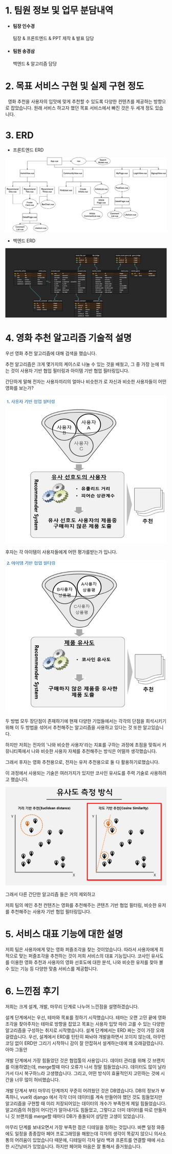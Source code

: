 

# 1. 팀원 정보 및 업무 분담내역

- #### 팀장 인수경
  
  팀장 & 프론트엔드 & PPT 제작 & 발표 담당

- #### 팀원 송경삼
  
  백엔드 & 알고리즘 담당
  
  

# 2. 목표 서비스 구현 및 실제 구현 정도

  영화 추천을 사용자의 입맛에 맞게 추천할 수 있도록 다양한 컨텐츠를 제공하는 방향으로 잡았습니다. 원래 서비스 하고자 했던 목표 서비스에서 빠진 것은 두 세개 정도 있습니다.



# 3. ERD

- 프론트엔드 ERD

![final_front_erd.drawio.png](README_assets/3faed78483e26c322cdd28d3b9127e12320e8567.png)







- 백엔드 ERD



![Copy of 영화프로젝트.png](README_assets/db19ae8b982c92db2f8c56456cd2040ca9f99b43.png)



# 4. 영화 추천 알고리즘 기술적 설명

우선 영화 추천 알고리즘에 대해 검색을 했습니다.

추천 알고리즘은 크게 몇가지의 케이스로 나눌 수 있는 것을 배웠고, 그 중 가장 눈에 띄는 것이 사용자 기반 협업 필터링과 아이템 기반 협업 필터링입니다. 



간단하게 말해 전자는 사용자끼리의 얼마나 비슷한가 로 자신과 비슷한 사용자들이 어떤 영화를 보는가?

![KakaoTalk_Photo_2022-11-25-05-09-47.png](README_assets/ada6621d2d3a1f04aa202d1d5252025ef9fcc02e.png)



후자는 각 아이템이 사용자들에게 어떤 평가를받는가 입니다.

![KakaoTalk_Photo_2022-11-25-05-10-07.png](README_assets/b355704a4fed597addc9e243a12ecbab7dca2583.png)



두 방법 모두 장단점이 존재하기에 현재 다양한 기업들에서는 각각의 단점을 희석시키기 위해 이 두 방법을 섞어서 추천해주는 알고리즘을 사용하고 있다는 것 또한 알고있습니다.

하지만 저희는 전자의 '나와 비슷한 사용자'라는 지표를 구하는 과정에 초점을 맞춰서 커뮤니티쪽에서 나와 비슷한 사용자 자체를 추천해주는 방식은 어떨까 생각했습니다.

그래서 후자는 영화 추천용으로, 전자는 유저 추천용으로 둘 다 활용하기로했습니다.

이 과정에서 사용되는 기술은 여러가지가 있지만 코사인 유사도를 주력 기술로 사용하려고 했습니다.

![코사인 유사도.png](README_assets/a647a6e1377c101226a036598145327099fbc053.png)

그래서 다른 간단한 알고리즘 들은 거의 제외하고

저희 팀의 메인 추천 컨텐츠는 영화를 추천해주는 콘텐츠 기반 협업 필터링, 비슷한 유저를 추천해주는 사용자 기반 협업 필터링입니다.



# 5. 서비스 대표 기능에 대한 설명

저희 팀은 사용자에게 맞는 영화 퍼즐조각을 찾는 것이었습니다. 따라서 사용자에게 최적으로 맞는 퍼즐조각을 추천하는 것이 저희 서비스의 대표 기능입니다. 코사인 유사도를 이용한 영화 추천과 사용자의 영화 선호도에 대한 분석, 나와 비슷한 유저를 찾아 볼 수 있는 기능 등 다양한 맞춤 서비스를 제공합니다.



# 6. 느낀점 후기

저희는 크게 설계, 개발, 마무리 단계로 나누어 느낀점을 설명하겠습니다.

설계 단계에서는 우선, 테마와 목표를 정하기 시작했습니다. 테마는 오랜 고민 끝에 영화조각을 찾아주자는 테마로 방향을 잡았고 목표는 사용자 입맛 따라 고를 수 있는 다양한 알고리즘을 구성하는 취지로 시작했습니다. 설계 단계에서는 ERD 짜는 것이 가장 오래 걸렸습니다. 우선, 설계에서 ERD를 탄탄히 짜놔야 개발을하면서 꼬이지 않는데, 아무런 코딩 없이 ERD만 그리기 시작하니 감이 잘 안잡혀서 설계하는데에 꽤 오래걸렸습니다. 아마 그동안 

개발 단계에서 가장 힘들었던 것은 협업툴의 사용입니다. 데이터 관리를 위해 깃 브랜치를 이용하였는데, merge할때 마다 오류가 나서 정말 힘들었습니다. 데이터도 많이 날라가서 다시 복구하느라 고생했습니다. 그리고, 어떤 방식이 효율적인지 고민하는 것에 시간을 너무 많이 허비했습니다.

개발 단계서 부터 마무리 단계까지 꾸준히 어려웠던 것은 DB였습니다. DB의 정보가 부족하니, vue와 django 에서 각각 더미 데이터를 계속 만들어야 했던 것도 힘들었지만 알고리즘을 구현할 때 미리 저장되어있는 데이터의 개수가 부족한게 제일 힘들었습니다. 알고리즘의 허점이 어디인가  알아내기도 힘들었고, 그렇다고 더미 데이터를 따로 만들자니 깃 브랜치를 merge할 때마다 DB가 충돌되어 상당한 고생이 있었습니다.

마무리 단계를 보내오면서 가장 부족한 점은 디테일을 정하는 것입니다. 바쁜 일정 와중에도 일정을 종종잡아 페어 프로그래밍을 해왔는데 각자의 생각이 똑같지 않으니 의사소통의 어려움이 있었습니다 때문에, 디테일이 각자 달라 백과 프론트를 연결할 때에 사소한 시간낭비가 있었습니다. 하지만 페어와 마음은 잘 통해서 즐거웠습니다.








